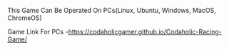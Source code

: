 This Game Can Be Operated On PCs(Linux, Ubuntu, Windows, MacOS, ChromeOS)

Game Link For PCs -https://codaholicgamer.github.io/Codaholic-Racing-Game/
